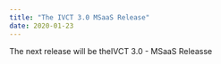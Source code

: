 ```yaml
---
title: "The IVCT 3.0 MSaaS Release"
date: 2020-01-23
---
```


The next release will be theIVCT 3.0 - MSaaS Releasse
